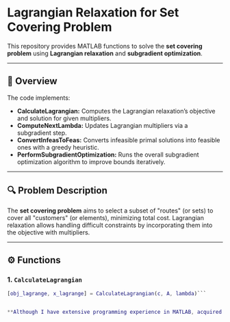 # Lagrangian Relaxation for Set Covering Problem

This repository provides MATLAB functions to solve the **set covering problem** using **Lagrangian relaxation** and **subgradient optimization**.

---

## 📖 Overview

The code implements:

- **CalculateLagrangian:** Computes the Lagrangian relaxation’s objective and solution for given multipliers.
- **ComputeNextLambda:** Updates Lagrangian multipliers via a subgradient step.
- **ConvertInfeasToFeas:** Converts infeasible primal solutions into feasible ones with a greedy heuristic.
- **PerformSubgradientOptimization:** Runs the overall subgradient optimization algorithm to improve bounds iteratively.

---

## 🔍 Problem Description

The **set covering problem** aims to select a subset of "routes" (or sets) to cover all "customers" (or elements), minimizing total cost. Lagrangian relaxation allows handling difficult constraints by incorporating them into the objective with multipliers.

---

## ⚙️ Functions

### 1. `CalculateLagrangian`

```matlab
[obj_lagrange, x_lagrange] = CalculateLagrangian(c, A, lambda)```


**Although I have extensive programming experience in MATLAB, acquired through practical projects in combinatorial optimization and theoretical seminars (including operations research), many of these projects are no longer in my memory or available for reference.**

